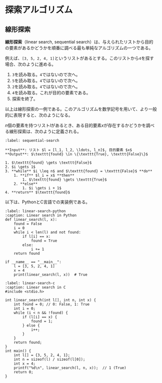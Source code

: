 # 探索アルゴリズム

## 線形探索

**線形探索**（linear search, sequential search）は、与えられたリストから目的の要素があるかどうかを順番に調べる最も単純なアルゴリズムの一つである。

例えば、`[3, 5, 2, 4, 1]`というリストがあるとする。このリストから`4`を探す場合、次のように進める。

1. `3`を読み取る。`4`ではないので次へ。
2. `5`を読み取る。`4`ではないので次へ。
3. `2`を読み取る。`4`ではないので次へ。
4. `4`を読み取る。これが目的の要素である。
5. 探索を終了。

以上は線形探索の一例である。このアルゴリズムを数学記号を用いて、より一般的に表現すると、次のようになる。

$n$個の要素を持つリスト$l$があるとき、ある目的要素$x$が存在するかどうかを調べる線形探索は、次のように定義される。

```{prf:algorithm} squential search
:label: sequential-search

**Input**: リスト $l = [l_1, l_2, \ldots, l_n]$, 目的要素 $x$   
**Output**: $\texttt{found} \in \{\texttt{True}, \texttt{False}\}$

1. $\texttt{found} \gets \texttt{False}$
2. $i \gets 1$
3. **while** $i \leq n$ and $\texttt{found} = \texttt{False}$ **do**
    1. **if** $l_i = x$ **then**
        1. $\texttt{found} \gets \texttt{True}$
    2. **else**
        1. $i \gets i + 1$
4. **return** $\texttt{found}$
```

以下は、PythonとC言語での実装例である。

```{code} python
:label: linear-search-python
:caption: Linear search in Python
def linear_search(l, x):
    found = False
    i = 0
    while i < len(l) and not found:
        if l[i] == x:
            found = True
        else:
            i += 1
    return found

if __name__ == "__main__":
    l = [3, 5, 2, 4, 1]
    x = 4
    print(linear_search(l, x))  # True
```

```{code} c
:label: linear-search-c
:caption: Linear search in C
#include <stdio.h>

int linear_search(int l[], int n, int x) {
    int found = 0; // 0: False, 1: True
    int i = 0;
    while (i < n && !found) {
        if (l[i] == x) {
            found = 1;
        } else {
            i++;
        }
    }
    return found;
}
int main() {
    int l[] = {3, 5, 2, 4, 1};
    int n = sizeof(l) / sizeof(l[0]);
    int x = 4;
    printf("%d\n", linear_search(l, n, x));  // 1 (True)
    return 0;
}
```